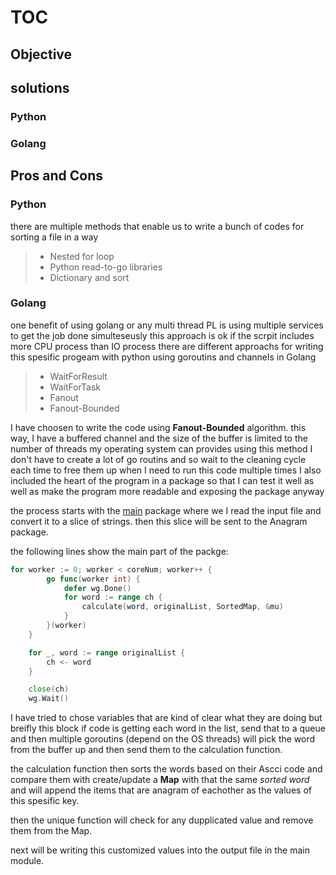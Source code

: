 # TOC
## Objective
## solutions
### Python
### Golang
## Pros and Cons

### Python
there are multiple methods that enable us to write a bunch of codes for sorting a file in a way 
> - Nested for loop
> - Python read-to-go libraries
> - Dictionary and sort

### Golang
one benefit of using golang or any multi thread PL is using multiple services to get the job done simulteseusly 
this approach is ok if the scrpit includes more CPU process than IO process
there are different approachs for writing this spesific progeam with python using goroutins and channels in Golang
> - WaitForResult
> - WaitForTask
> - Fanout
> - Fanout-Bounded

I have choosen to write the code using **Fanout-Bounded** algorithm. this way, I have a buffered channel and the size of the buffer is limited to the number of threads my operating system can provides
using this method I don't have to create a lot of go routins and so wait to the cleaning cycle each time to free them up when I need to run this code multiple times 
I also included the heart of the program in a package so that I can test it well as well as make the program more readable and exposing the package anyway

the process starts with the [main](/anagram-golang/main.go) package where we I read the input file and convert it to a slice of strings. then this slice will be sent to the Anagram package. 

the following lines show the main part of the packge:

```go
for worker := 0; worker < coreNum; worker++ {
		go func(worker int) {
			defer wg.Done()
			for word := range ch {
				calculate(word, originalList, SortedMap, &mu)
			}
		}(worker)
	}

	for _, word := range originalList {
		ch <- word
	}

	close(ch)
	wg.Wait()
```

I have tried to chose variables that are kind of clear what they are doing but breifly this block if code is getting each word in the list, send that to a queue and then multiple goroutins (depend on the OS threads) will pick the word from the buffer up and then send them to the calculation function. 

the calculation function then sorts the words based on their Ascci code and compare them with create/update a **Map** with that the same *sorted word* and will append the items that are anagram of eachother as the values of this spesific key.

then the unique function will check for any dupplicated value and remove them from the Map.

next will be writing this customized values into the output file in the main module.

